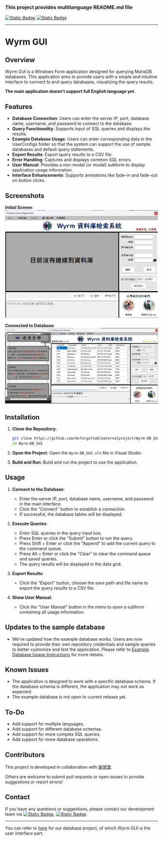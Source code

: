 ﻿### This project provides multilanguage README.md file
[![Static Badge](https://img.shields.io/badge/lang-en-red)](https://github.com/Unforgettableeternalproject/Wyrm-DB_GUI-/blob/master/README.md) [![Static Badge](https://img.shields.io/badge/lang-zh--tw-yellow)](https://github.com/Unforgettableeternalproject/Wyrm-DB_GUI-/blob/master/README.zh-tw.md)

---

# Wyrm GUI

## Overview

Wyrm GUI is a Windows Form application designed for querying MariaDB databases. This application aims to provide users with a simple and intuitive interface to connect to and query databases, visualizing the query results.

**The main application doesn't support full English language yet.**

## Features

- **Database Connection**: Users can enter the server IP, port, database name, username, and password to connect to the database.
- **Query Functionality**: Supports input of SQL queries and displays the results.
- **Example Database Usage**: Users can enter corresponding data in the UserConfigs folder so that the system can support the use of sample databases and default query statements.
- **Export Results**: Export query results to a CSV file.
- **Error Handling**: Captures and displays common SQL errors.
- **User Manual**: Provides a non-modal (or modal) subform to display application usage information.
- **Interface Enhancements**: Supports animations like fade-in and fade-out on button clicks.

## Screenshots

**Initial Screen**:
![Screenshot](Resources/Snapshot_Disconnected.png)

**Connected to Database**:
![Screenshot](Resources/User_Interface_Snapshot.png)

## Installation

1. **Clone the Repository**:
    ```bash
    git clone https://github.com/Unforgettableeternalproject/Wyrm-DB_GUI
    cd Wyrm-DB_GUI
    ```

2. **Open the Project**:
    Open the `Wyrm-DB_GUI.sln` file in Visual Studio.

3. **Build and Run**:
    Build and run the project to use the application.

## Usage

1. **Connect to the Database**:
    - Enter the server IP, port, database name, username, and password in the main interface.
    - Click the "Connect" button to establish a connection.
    - If successful, the database tables will be displayed.

2. **Execute Queries**:
    - Enter SQL queries in the query input box.
    - Press Enter or click the "Submit" button to run the query.
    - Press Shift + Enter or click the "Append" to add the current query to the command queue.
    - Press Alt + Enter or click the "Clear" to clear the command queue and saved queries.
    - The query results will be displayed in the data grid.

3. **Export Results**:
    - Click the "Export" button, choose the save path and file name to export the query results to a CSV file.

4. **Show User Manual**:
    - Click the "User Manual" button in the menu to open a subform containing all usage information.

## Updates to the sample database

- We've updated how the example database works. Users are now required to provide their own repository credentials and sample queries to better customize and test the application. Please refer to [Example Database Usage Instructions](Example%20Database%20Usage.txt) for more details.

## Known Issues

- The application is designed to work with a specific database schema. If the database schema is different, the application may not work as expected.
- The example database is not open to current release yet.

## To-Do

- Add support for multiple languages.
- Add support for different database schemas.
- Add support for more complex SQL queries.
- Add support for more database operations.

## Contributors

This project is developed in collaboration with [吳傢澂](https://github.com/calculusfkyou).

Others are welcome to submit pull requests or open issues to provide suggestions or report errors!

## Contact

If you have any questions or suggestions, please contact our development team via [![Static Badge](https://img.shields.io/badge/mail-Bernie-blue)](mailto:ptyc4076@gmail.com), [![Static Badge](https://img.shields.io/badge/mail-Charlie-green)](mailto:charlie930320@gmail.com).

---

You can refer to [here](https://github.com/Unforgettableeternalproject/DB_FinalProject) for our database project, of which Wyrm GUI is the user interface part.